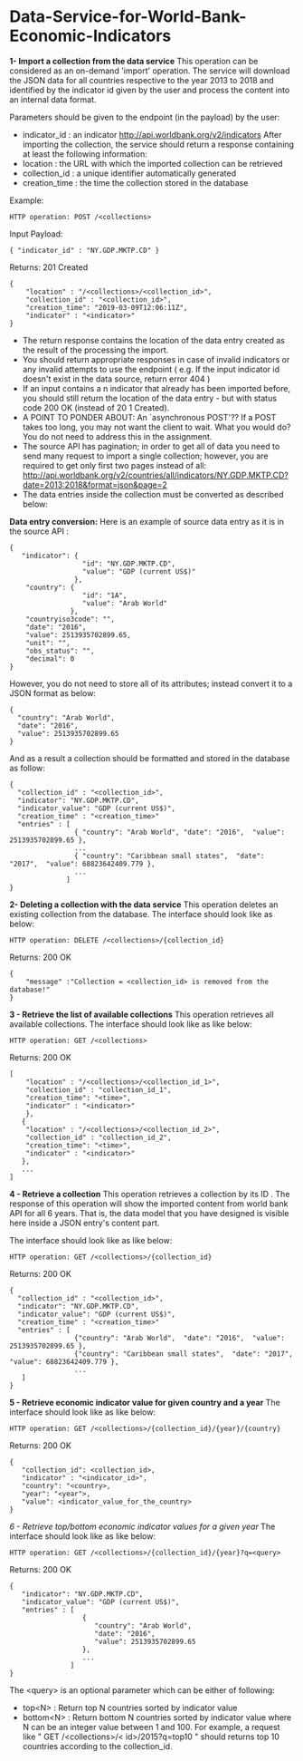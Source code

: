 # Data-Service-for-World-Bank-Economic-Indicators

**1- Import a collection from the data service**
This operation can be considered as an on-demand 'import' operation. The service will download the JSON data for all countries respective to the year 2013 to 2018 and identified by the indicator id given by the user and process the content into an internal data format.

Parameters should be given to the endpoint (in the payload) by the user:

* indicator_id : an indicator http://api.worldbank.org/v2/indicators
After importing the collection, the service should return a response containing at least the following information: 
* location : the URL with which the imported collection can be retrieved
* collection_id : a unique identifier automatically generated
* creation_time : the time the collection stored in the database

Example:

```HTTP operation: POST /<collections>```

Input Payload:

```{ "indicator_id" : "NY.GDP.MKTP.CD" }```

Returns: 201 Created

```
{ 
    "location" : "/<collections>/<collection_id>", 
    "collection_id" : "<collection_id>",  
    "creation_time": "2019-03-09T12:06:11Z",
    "indicator" : "<indicator>"
}
```


* The return response contains the location of the data entry created as the result of the processing the import.
* You should return appropriate responses in case of invalid indicators or any invalid attempts to use the endpoint ( e.g. If the input indicator id doesn't exist in the data source, return error 404 )
* If an input contains a n indicator that already has been imported before, you should still return the location of the data entry - but with status code 200 OK (instead of 20 1 Created).
* A POINT TO PONDER ABOUT: An `asynchronous POST'?? If a POST takes too long, you may not want the client to wait. What you would do? You do not need to address this in the assignment.
* The source API has pagination; in order to get all of data you need to send many request to import a single collection; however, you are required to get only first two pages instead of all: 
http://api.worldbank.org/v2/countries/all/indicators/NY.GDP.MKTP.CD?date=2013:2018&format=json&page=2
* The data entries inside the collection must be converted as described below:

**Data entry conversion:**
Here is an example of source data entry as it is in the source API :

```
{ 
   "indicator": { 
                  "id": "NY.GDP.MKTP.CD", 
                  "value": "GDP (current US$)" 
                }, 
    "country": { 
                  "id": "1A", 
                  "value": "Arab World" 
               }, 
    "countryiso3code": "", 
    "date": "2016", 
    "value": 2513935702899.65, 
    "unit": "", 
    "obs_status": "", 
    "decimal": 0 
}
```
However, you do not need to store all of its attributes; instead convert it to a JSON format as below:

```
{ 
  "country": "Arab World",
  "date": "2016",
  "value": 2513935702899.65
}
```
And as a result a collection should be formatted and stored in the database as follow:

```
{  
  "collection_id" : "<collection_id>",
  "indicator": "NY.GDP.MKTP.CD",
  "indicator_value": "GDP (current US$)",
  "creation_time" : "<creation_time>"
  "entries" : [
                { "country": "Arab World", "date": "2016",  "value": 2513935702899.65 },
                ...
                { "country": "Caribbean small states",  "date": "2017",  "value": 68823642409.779 },
                ...
              ]
}
```
**2- Deleting a collection with the data service**
This operation deletes an existing collection from the database. The interface should look like as below:

```HTTP operation: DELETE /<collections>/{collection_id}```

Returns: 200 OK 
```
{ 
    "message" :"Collection = <collection_id> is removed from the database!"
}
```

**3 - Retrieve the list of available collections**
This operation retrieves all available collections. The interface should look like as like below:

```HTTP operation: GET /<collections>```

Returns: 200 OK 
```
[
    "location" : "/<collections>/<collection_id_1>", 
    "collection_id" : "collection_id_1",  
    "creation_time": "<time>",
    "indicator" : "<indicator>"
    },
   { 
    "location" : "/<collections>/<collection_id_2>", 
    "collection_id" : "collection_id_2",  
    "creation_time": "<time>",
    "indicator" : "<indicator>"
   },
   ...
]
```

**4 - Retrieve a collection**
This operation retrieves a collection by its ID . The response of this operation will show the imported content from world bank API for all 6 years. That is, the data model that you have designed is visible here inside a JSON entry's content part.

The interface should look like as like below:

```HTTP operation: GET /<collections>/{collection_id}```

Returns: 200 OK 
```
{  
  "collection_id" : "<collection_id>",
  "indicator": "NY.GDP.MKTP.CD",
  "indicator_value": "GDP (current US$)",
  "creation_time" : "<creation_time>"
  "entries" : [
                {"country": "Arab World",  "date": "2016",  "value": 2513935702899.65 },
                {"country": "Caribbean small states",  "date": "2017",  "value": 68823642409.779 },
                ...
   ]
}
```

**5 - Retrieve economic indicator value for given country and a year**
The interface should look like as like below:

``HTTP operation: GET /<collections>/{collection_id}/{year}/{country}``

Returns: 200 OK
```
{ 
   "collection_id": <collection_id>,
   "indicator" : "<indicator_id>",
   "country": "<country>, 
   "year": "<year">,
   "value": <indicator_value_for_the_country>
}
```

*6 - Retrieve top/bottom economic indicator values for a given year*
The interface should look like as like below:

```HTTP operation: GET /<collections>/{collection_id}/{year}?q=<query>```

Returns: 200 OK
```
{ 
   "indicator": "NY.GDP.MKTP.CD",
   "indicator_value": "GDP (current US$)",
   "entries" : [
                  { 
                     "country": "Arab World",
                     "date": "2016",
                     "value": 2513935702899.65
                  },
                  ...
               ]
}
```
The \<query\> is an optional parameter which can be either of following: 
* top\<N\> : Return top N countries sorted by indicator value
* bottom\<N\> : Return bottom N countries sorted by indicator value
where N can be an integer value between 1 and 100. For example, a request like " GET /\<collections\>/\< id\>/2015?q=top10 " should returns top 10 countries according to the collection_id.
